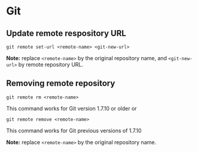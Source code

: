 # Git

## Update remote respository URL
```
git remote set-url <remote-name> <git-new-url>
```
**Note:** replace `<remote-name>` by the original repository name, and `<git-new-url>` by remote repository URL.

## Removing remote repository
```
git remote rm <remote-name>
```
This command works for Git version 1.7.10 or older
or
```
git remote remove <remote-name>
```
This command works for Git previous versions of 1.7.10

**Note:** replace `<remote-name>` by the original repository name.